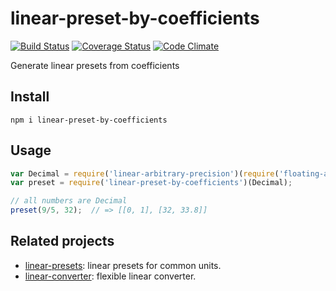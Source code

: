 # linear-preset-by-coefficients

[![Build Status](https://travis-ci.org/javiercejudo/linear-preset-by-coefficients.svg)](https://travis-ci.org/javiercejudo/linear-preset-by-coefficients)
[![Coverage Status](https://coveralls.io/repos/javiercejudo/linear-preset-by-coefficients/badge.svg?branch=master)](https://coveralls.io/r/javiercejudo/linear-preset-by-coefficients?branch=master)
[![Code Climate](https://codeclimate.com/github/javiercejudo/linear-preset-by-coefficients/badges/gpa.svg)](https://codeclimate.com/github/javiercejudo/linear-preset-by-coefficients)

Generate linear presets from coefficients

## Install

    npm i linear-preset-by-coefficients

## Usage

```js
var Decimal = require('linear-arbitrary-precision')(require('floating-adapter'));
var preset = require('linear-preset-by-coefficients')(Decimal);

// all numbers are Decimal
preset(9/5, 32);  // => [[0, 1], [32, 33.8]]
```

## Related projects

- [linear-presets](https://github.com/javiercejudo/linear-presets): linear presets for common units.
- [linear-converter](https://github.com/javiercejudo/linear-converter): flexible linear converter.
